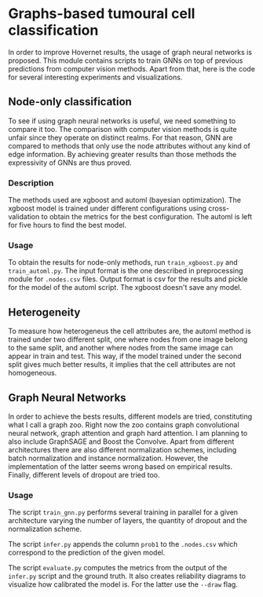 # Graphs-based tumoural cell classification

In order to improve Hovernet results, the usage of graph neural networks is proposed. This module contains scripts to train GNNs on top of previous predictions from computer vision methods. Apart from that, here is the code for several interesting experiments and visualizations.

## Node-only classification

To see if using graph neural networks is useful, we need something to compare it too. The comparison with computer vision methods is quite unfair since they operate on distinct realms. For that reason, GNN are compared to methods that only use the node attributes without any kind of edge information. By achieving greater results than those methods the expressivity of GNNs are thus proved.

### Description

The methods used are xgboost and automl (bayesian optimization). The xgboost model is trained under different configurations using cross-validation to obtain the metrics for the best configuration. The automl is left for five hours to find the best model.

### Usage

To obtain the results for node-only methods, run `train_xgboost.py` and `train_automl.py`. The input format is the one described in preprocessing module for `.nodes.csv` files. Output format is csv for the results and pickle for the model of the automl script. The xgboost doesn't save any model.

## Heterogeneity

To measure how heterogeneus the cell attributes are, the automl method is trained under two different split, one where nodes from one image belong to the same split, and another where nodes from the same image can appear in train and test. This way, if the model trained under the second split gives much better results, it implies that the cell attributes are not homogeneous.

## Graph Neural Networks

In order to achieve the bests results, different models are tried, constituting what I call a graph zoo. Right now the zoo contains graph convolutional neural network, graph attention and graph hard attention. I am planning to also include GraphSAGE and Boost the Convolve. Apart from different architectures there are also different normalization schemes, including batch normalization and instance normalization. However, the implementation of the latter seems wrong based on empirical results. Finally, different levels of dropout are tried too. 

### Usage

The script `train_gnn.py` performs several training in parallel for a given architecture varying the number of layers, the quantity of dropout and the normalization scheme.

The script `infer.py` appends the column `prob1` to the `.nodes.csv` which correspond to the prediction of the given model.

The script `evaluate.py` computes the metrics from the output of the `infer.py` script and the ground truth. It also creates reliability diagrams to visualize how calibrated the model is. For the latter use the `--draw` flag.
